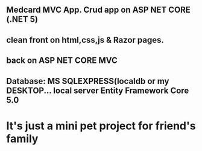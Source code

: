 
Medcard MVC App. Crud app on ASP NET CORE (.NET 5)
--------------------------------------------------
clean front on html,css,js & Razor pages.
--------------------------------------------------
back on ASP NET CORE MVC
--------------------------------------------------
Database: MS SQLEXPRESS(localdb or my DESKTOP... local server
          Entity Framework Core 5.0
--------------------------------------------------
It's just a mini pet project for friend's family
==================================================

